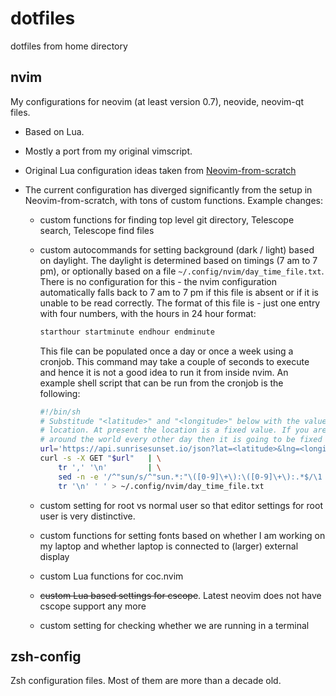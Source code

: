# dotfiles

dotfiles from home directory

## nvim

My configurations for neovim (at least version 0.7), neovide, neovim-qt files.

* Based on Lua.
* Mostly a port from my original vimscript.
* Original Lua configuration ideas taken from
  [Neovim-from-scratch](https://github.com/LunarVim/Neovim-from-scratch)
* The current configuration has diverged significantly from the setup in
  Neovim-from-scratch, with tons of custom functions. Example changes:

  * custom functions for finding top level git directory, Telescope search,
    Telescope find files
  * custom autocommands for setting background (dark / light) based on daylight.
    The daylight is determined based on timings (7 am to 7 pm), or optionally
    based on a file `~/.config/nvim/day_time_file.txt`. There is no
    configuration for this - the nvim configuration automatically falls back to
    7 am to 7 pm if this file is absent or if it is unable to be read correctly.
    The format of this file is - just one entry with four numbers, with the
    hours in 24 hour format:

    ```txt
    starthour startminute endhour endminute
    ```

    This file can be populated once a day or once a week using a cronjob. This
    command may take a couple of seconds to execute and hence it is not a good
    idea to run it from inside nvim. An example shell script that can be run
    from the cronjob is the following:

    ```sh
    #!/bin/sh
    # Substitude "<latitude>" and "<longitude>" below with the values at your
    # location. At present the location is a fixed value. If you are not roaming
    # around the world every other day then it is going to be fixed anyway
    url='https://api.sunrisesunset.io/json?lat=<latitude>&lng=<longitude>&time_format=24'
    curl -s -X GET "$url"   | \
        tr ',' '\n'         | \
        sed -n -e '/^"sun/s/^"sun.*:"\([0-9]\+\):\([0-9]\+\):.*$/\1 \2/p' | \
        tr '\n' ' ' > ~/.config/nvim/day_time_file.txt
    ```

  * custom setting for root vs normal user so that editor settings for root user
    is very distinctive.
  * custom functions for setting fonts based on whether I am working on my
    laptop and whether laptop is connected to (larger) external display
  * custom Lua functions for coc.nvim
  * ~~custom Lua based settings for cscope~~. Latest neovim does not have cscope
    support any more
  * custom setting for checking whether we are running in a terminal

## zsh-config

Zsh configuration files. Most of them are more than a decade old.
